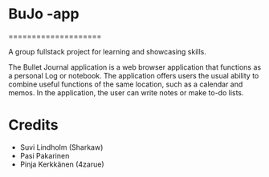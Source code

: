 # BuJo -app

====================

A group fullstack project for learning and showcasing skills.

The Bullet Journal application is a web browser application that functions as a personal Log or notebook. The application offers users the usual ability to combine useful functions of the same location, such as a calendar and memos. In the application, the user can write notes or make to-do lists.

# Credits

-   Suvi Lindholm (Sharkaw)
-   Pasi Pakarinen
-   Pinja Kerkkänen (4zarue)
